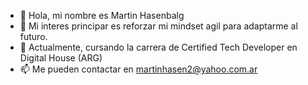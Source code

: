 - 👋 Hola, mi nombre es Martin Hasenbalg
- 👀 Mi interes principar es reforzar mi mindset agil para adaptarme al futuro.
- 🌱 Actualmente, cursando la carrera de Certified Tech Developer en Digital House (ARG)
- 📫 Me pueden contactar en martinhasen2@yahoo.com.ar


